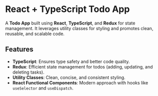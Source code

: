 # React + TypeScript Todo App

A **Todo App** built using **React**, **TypeScript**, and **Redux** for state management. It leverages utility classes for styling and promotes clean, reusable, and scalable code.

## Features
- **TypeScript**: Ensures type safety and better code quality.
- **Redux**: Efficient state management for todos (adding, updating, and deleting tasks).
- **Utility Classes**: Clean, concise, and consistent styling.
- **React Functional Components**: Modern approach with hooks like `useSelector` and `useDispatch`.

